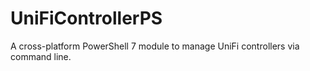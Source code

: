 # UniFiControllerPS
A cross-platform PowerShell 7 module to manage UniFi controllers via command line.
